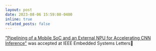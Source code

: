 ```yaml
---
layout: post
date: 2023-08-06 15:59:00-0400
inline: true
related_posts: false
---
```

<a href="https://doi.org/10.1109/LES.2023.3305016">"Pipelining of a Mobile SoC and an External NPU for Accelerating CNN Inference"</a> was accepted at IEEE Embedded Systems Letters:tada:

